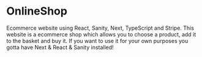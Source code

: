# OnlineShop
Ecommerce website using React, Sanity, Next, TypeScript and Stripe.
This website is a ecommerce shop which allows you to choose a product, add it to the basket and buy it.
If you want to use it for your own purposes you gotta have Next & React & Sanity installed!
